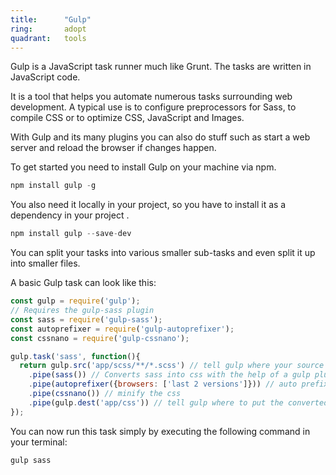 ```yaml
---
title:      "Gulp"
ring:       adopt
quadrant:   tools
---
```


Gulp is a JavaScript task runner much like Grunt. The tasks are written in JavaScript code.

It is a tool that helps you automate numerous tasks surrounding web development.
A typical use is to configure preprocessors for Sass, to compile CSS or to optimize CSS, JavaScript and Images.

With Gulp and its many plugins you can also do stuff such as start a web server and reload the browser if changes happen.

To get started you need to install Gulp on your machine via npm.

```javascript
npm install gulp -g

```

You also need it locally in your project, so you have to install it as a dependency in your project .

```javascript
npm install gulp --save-dev

```

You can split your tasks into various smaller sub-tasks and even split it up into smaller files.

A basic Gulp task can look like this:

```javascript
const gulp = require('gulp');
// Requires the gulp-sass plugin
const sass = require('gulp-sass');
const autoprefixer = require('gulp-autoprefixer');
const cssnano = require('gulp-cssnano');

gulp.task('sass', function(){
  return gulp.src('app/scss/**/*.scss') // tell gulp where your source files are
    .pipe(sass()) // Converts sass into css with the help of a gulp plugin called gulp-sass
    .pipe(autoprefixer({browsers: ['last 2 versions']})) // auto prefixes the css for the last 2 versions of browser, like ie9 specific css
    .pipe(cssnano()) // minify the css
    .pipe(gulp.dest('app/css')) // tell gulp where to put the converted file. this is the first time where a file is written
});

```

You can now run this task simply by executing the following command in your terminal:

```javascript
gulp sass
```
